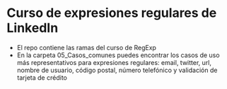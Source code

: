 # Curso de expresiones regulares de LinkedIn

- El repo contiene las ramas del curso de RegExp
- En la carpeta 05_Casos_comunes puedes encontrar los casos de uso más representativos para expresiones regulares: email, twitter, url, nombre de usuario, código postal, número telefónico y validación de tarjeta de crédito
